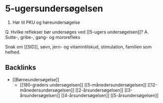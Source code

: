 # 5-ugersundersøgelsen
1. Hør til PKU og høreundersøgelse

Q. Hvilke reflekser bør undersøges ved [[5-ugers undersøgelsen]]?
A. Sutte-, gribe-, gang- og mororefleks

Snak om [[SID]], søvn, jern- og vitamintilskud, stimulation, familien som helhed.

## Backlinks
* [[Børneundersøgelse]]
	* [[180-graders undersøgelsen]]
[[5-månedersundersøgelsen]]
[[12-månedersundersøgelsen]]
[[2-årsundersøgelsen]]
[[3-årsundersøgelsen]]
[[4-årsundersøgelsen]]
[[5-årsundersøgelsen]]

<!-- #anki/tag/med/gp #anki/deck/Medicine -->

<!-- {BearID:5EB26ADD-7889-4EAD-9F15-123FE77F333B-76574-000098164132C00E} -->
